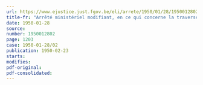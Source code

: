 ```yaml
---
url: https://www.ejustice.just.fgov.be/eli/arrete/1950/01/28/1950012802/justel
title-fr: "Arrêté ministériel modifiant, en ce qui concerne la traverse de Gand et de la Lys, l'arrêté ministériel du 5 avril 1947 portant modification des dispositions générales et spéciales relatives à la manoeuvre des ponts mobiles et des écluses."
date: 1950-01-28
source:
number: 1950012802
page: 1203
case: 1950-01-28/02
publication: 1950-02-23
starts:
modifies:
pdf-original:
pdf-consolidated:
---
```


